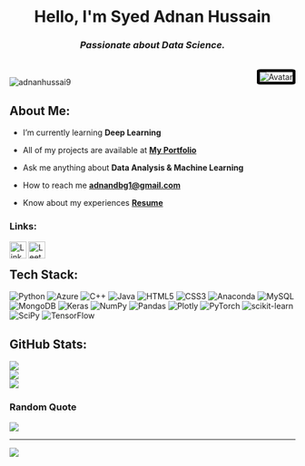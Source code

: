 
<h1 align="center"><b>Hello, I'm Syed Adnan Hussain</b></h1>
<h3 align="center"><i>Passionate about Data Science.</i></h3>
<br>
<img align="right" src="https://w7.pngwing.com/pngs/68/580/png-transparent-round-orange-and-white-logo-illustration-analytics-big-data-data-science-data-analysis-data-analytic-icon-miscellaneous-text-orange.png" alt="Avatar" style="border:5px solid #000; border-radius:10%">
<p align="left"> <img src="https://komarev.com/ghpvc/?username=adnanhussai9&label=Profile%20views&color=0e75b6&style=flat" alt="adnanhussai9" /> </p>

## About Me:
-  I’m currently learning **Deep Learning**

-  All of my projects are available at [**My Portfolio**](https://adnanhussai9.wordpress.com/)

- Ask me anything about **Data Analysis & Machine Learning**

- How to reach me **adnandbg1@gmail.com**

- Know about my experiences [**Resume**](https://drive.google.com/file/d/1qvZ8YMqfHerRCZ0Yo8XIzsMhwf4dOqSy/view?usp=share_link)


### Links:
<a href="https://linkedin.com/in/adnanhussai9/">
<img align="left" alt="LinkedIn" width="30" src="https://cdn.icon-icons.com/icons2/99/PNG/512/linkedin_socialnetwork_17441.png">
</a>
<a href="https://leetcode.com/adnanhussai9/">
<img align="left" alt="Leetcode" width="30" src="https://leetcode.com/static/images/LeetCode_logo_rvs.png">
</a>

<br>

## Tech Stack:
![Python](https://img.shields.io/badge/python-3670A0?style=for-the-badge&logo=python&logoColor=ffdd54) ![Azure](https://img.shields.io/badge/azure-%230072C6.svg?style=for-the-badge&logo=azure-devops&logoColor=white) ![C++](https://img.shields.io/badge/c++-%2300599C.svg?style=for-the-badge&logo=c%2B%2B&logoColor=white) ![Java](https://img.shields.io/badge/java-%23ED8B00.svg?style=for-the-badge&logo=java&logoColor=white) ![HTML5](https://img.shields.io/badge/html5-%23E34F26.svg?style=for-the-badge&logo=html5&logoColor=white) ![CSS3](https://img.shields.io/badge/css3-%231572B6.svg?style=for-the-badge&logo=css3&logoColor=white) ![Anaconda](https://img.shields.io/badge/Anaconda-%2344A833.svg?style=for-the-badge&logo=anaconda&logoColor=white) ![MySQL](https://img.shields.io/badge/mysql-%2300f.svg?style=for-the-badge&logo=mysql&logoColor=white) ![MongoDB](https://img.shields.io/badge/MongoDB-%234ea94b.svg?style=for-the-badge&logo=mongodb&logoColor=white) ![Keras](https://img.shields.io/badge/Keras-%23D00000.svg?style=for-the-badge&logo=Keras&logoColor=white) ![NumPy](https://img.shields.io/badge/numpy-%23013243.svg?style=for-the-badge&logo=numpy&logoColor=white) ![Pandas](https://img.shields.io/badge/pandas-%23150458.svg?style=for-the-badge&logo=pandas&logoColor=white) ![Plotly](https://img.shields.io/badge/Plotly-%233F4F75.svg?style=for-the-badge&logo=plotly&logoColor=white) ![PyTorch](https://img.shields.io/badge/PyTorch-%23EE4C2C.svg?style=for-the-badge&logo=PyTorch&logoColor=white) ![scikit-learn](https://img.shields.io/badge/scikit--learn-%23F7931E.svg?style=for-the-badge&logo=scikit-learn&logoColor=white) ![SciPy](https://img.shields.io/badge/SciPy-%230C55A5.svg?style=for-the-badge&logo=scipy&logoColor=%white) ![TensorFlow](https://img.shields.io/badge/TensorFlow-%23FF6F00.svg?style=for-the-badge&logo=TensorFlow&logoColor=white)
## GitHub Stats:
![](https://github-readme-stats.vercel.app/api?username=adnanhussai9&theme=dark&hide_border=true&include_all_commits=true&count_private=false)<br/>
![](https://github-readme-streak-stats.herokuapp.com/?user=adnanhussai9&theme=dark&hide_border=true)<br/>
![](https://github-readme-stats.vercel.app/api/top-langs/?username=adnanhussai9&theme=dark&hide_border=true&include_all_commits=true&count_private=false&layout=compact)


### Random Quote
![](https://quotes-github-readme.vercel.app/api?type=horizontal&theme=dark&quote=Torture%20the%20data,%20and%20it%20will%20confess%20to%20anything.&author=Ronald%20Coase)

---
[![](https://visitcount.itsvg.in/api?id=adnanhussai9&icon=0&color=4)](https://visitcount.itsvg.in)

